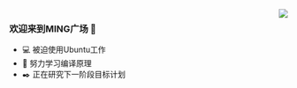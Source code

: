 <img align="right" src="https://github-readme-stats.vercel.app/api?username=zmdo&show_icons=true&icon_color=CE1D2D&text_color=718096&bg_color=ffffff&hide_title=true" />

### 欢迎来到MING广场 👋
- 💻 被迫使用Ubuntu工作
- 📖 努力学习编译原理
- ✒️ 正在研究下一阶段目标计划
